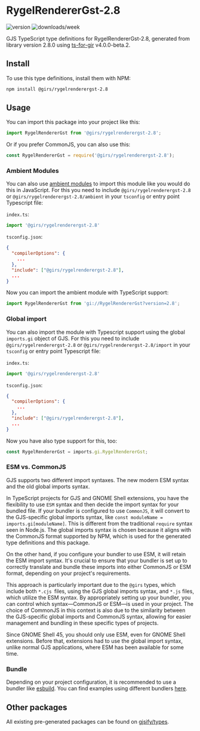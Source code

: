 
# RygelRendererGst-2.8

![version](https://img.shields.io/npm/v/@girs/rygelrenderergst-2.8)
![downloads/week](https://img.shields.io/npm/dw/@girs/rygelrenderergst-2.8)


GJS TypeScript type definitions for RygelRendererGst-2.8, generated from library version 2.8.0 using [ts-for-gir](https://github.com/gjsify/ts-for-gir) v4.0.0-beta.2.


## Install

To use this type definitions, install them with NPM:
```bash
npm install @girs/rygelrenderergst-2.8
```

## Usage

You can import this package into your project like this:
```ts
import RygelRendererGst from '@girs/rygelrenderergst-2.8';
```

Or if you prefer CommonJS, you can also use this:
```ts
const RygelRendererGst = require('@girs/rygelrenderergst-2.8');
```

### Ambient Modules

You can also use [ambient modules](https://github.com/gjsify/ts-for-gir/tree/main/packages/cli#ambient-modules) to import this module like you would do this in JavaScript.
For this you need to include `@girs/rygelrenderergst-2.8` or `@girs/rygelrenderergst-2.8/ambient` in your `tsconfig` or entry point Typescript file:

`index.ts`:
```ts
import '@girs/rygelrenderergst-2.8'
```

`tsconfig.json`:
```json
{
  "compilerOptions": {
    ...
  },
  "include": ["@girs/rygelrenderergst-2.8"],
  ...
}
```

Now you can import the ambient module with TypeScript support: 

```ts
import RygelRendererGst from 'gi://RygelRendererGst?version=2.8';
```

### Global import

You can also import the module with Typescript support using the global `imports.gi` object of GJS.
For this you need to include `@girs/rygelrenderergst-2.8` or `@girs/rygelrenderergst-2.8/import` in your `tsconfig` or entry point Typescript file:

`index.ts`:
```ts
import '@girs/rygelrenderergst-2.8'
```

`tsconfig.json`:
```json
{
  "compilerOptions": {
    ...
  },
  "include": ["@girs/rygelrenderergst-2.8"],
  ...
}
```

Now you have also type support for this, too:

```ts
const RygelRendererGst = imports.gi.RygelRendererGst;
```


### ESM vs. CommonJS

GJS supports two different import syntaxes. The new modern ESM syntax and the old global imports syntax.

In TypeScript projects for GJS and GNOME Shell extensions, you have the flexibility to use `ESM` syntax and then decide the import syntax for your bundled file. If your bundler is configured to use `CommonJS`, it will convert to the GJS-specific global imports syntax, like `const moduleName = imports.gi[moduleName]`. This is different from the traditional `require` syntax seen in Node.js. The global imports syntax is chosen because it aligns with the CommonJS format supported by NPM, which is used for the generated type definitions and this package.

On the other hand, if you configure your bundler to use ESM, it will retain the ESM import syntax. It's crucial to ensure that your bundler is set up to correctly translate and bundle these imports into either CommonJS or ESM format, depending on your project's requirements.

This approach is particularly important due to the `@girs` types, which include both `*.cjs `files, using the GJS global imports syntax, and `*.js` files, which utilize the ESM syntax. By appropriately setting up your bundler, you can control which syntax—CommonJS or ESM—is used in your project. The choice of CommonJS in this context is also due to the similarity between the GJS-specific global imports and CommonJS syntax, allowing for easier management and bundling in these specific types of projects.

Since GNOME Shell 45, you should only use ESM, even for GNOME Shell extensions. Before that, extensions had to use the global import syntax, unlike normal GJS applications, where ESM has been available for some time.

### Bundle

Depending on your project configuration, it is recommended to use a bundler like [esbuild](https://esbuild.github.io/). You can find examples using different bundlers [here](https://github.com/gjsify/ts-for-gir/tree/main/examples).

## Other packages

All existing pre-generated packages can be found on [gjsify/types](https://github.com/gjsify/types).

